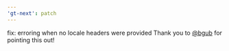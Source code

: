 ```yaml
---
'gt-next': patch
---
```


fix: erroring when no locale headers were provided
Thank you to [@bgub](https://github.com/bgub) for pointing this out!
